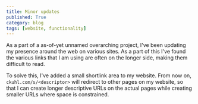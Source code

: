```yaml
---
title: Minor updates
published: True
category: blog
tags: [website, functionality]
---
```


As a part of a as-of-yet unnamed overarching project, I've been updating my
presence around the web on various sites. As a part of this I've found the
various links that I am using are often on the longer side, making them difficult to read.

To solve this, I've added a small shortlink area to my website. From now on,
`ckuhl.com/s/<descriptor>` will redirect to other pages on my website, so that
I can create longer descriptive URLs on the actual pages while creating smaller
URLs where space is constrained.

